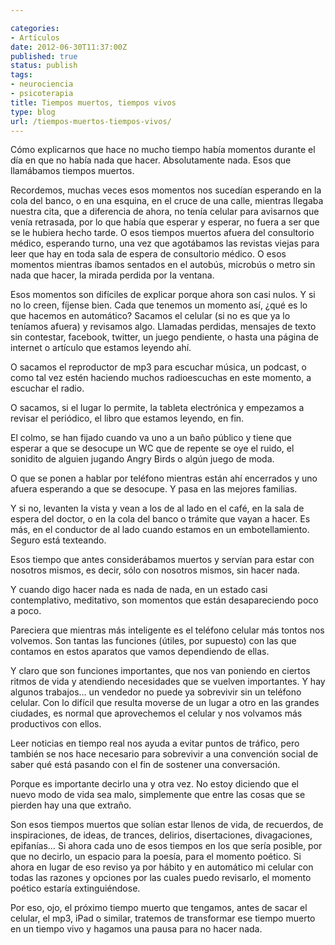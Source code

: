 ```yaml
---

categories:
- Artículos
date: 2012-06-30T11:37:00Z
published: true
status: publish
tags:
- neurociencia
- psicoterapia
title: Tiempos muertos, tiempos vivos
type: blog
url: /tiempos-muertos-tiempos-vivos/
---
```


Cómo explicarnos que hace no mucho tiempo había momentos durante el día en que no había nada que hacer. Absolutamente nada. Esos que llamábamos tiempos muertos.

Recordemos, muchas veces esos momentos nos sucedían esperando en la cola del banco, o en una esquina, en el cruce de una calle, mientras llegaba nuestra cita, que a diferencia de ahora, no tenía celular para avisarnos que venía retrasada, por lo que había que esperar y esperar, no fuera a ser que se le hubiera hecho tarde. O esos tiempos muertos afuera del consultorio médico, esperando turno, una vez que agotábamos las revistas viejas para leer que hay en toda sala de espera de consultorio médico.  O esos momentos mientras íbamos sentados en el autobús, microbús o metro sin nada que hacer, la mirada perdida por la ventana.

Esos momentos son difíciles de explicar porque ahora son casi nulos. Y si no lo creen, fíjense bien. Cada que tenemos un momento así, ¿qué es lo que hacemos en automático? Sacamos el celular (si no es que ya lo teníamos afuera) y revisamos algo. Llamadas perdidas, mensajes de texto sin contestar, facebook, twitter, un juego pendiente, o hasta una página de internet o artículo que estamos leyendo ahí.

O sacamos el reproductor de mp3 para escuchar música, un podcast, o como tal vez estén haciendo muchos radioescuchas en este momento, a escuchar el radio.

O sacamos, si el lugar lo permite, la tableta electrónica y empezamos a revisar el periódico, el libro que estamos leyendo, en fin.

El colmo, se han fijado cuando va uno a un baño público y tiene que esperar a que se desocupe un WC que de repente se oye el ruido, el sonidito de alguien jugando Angry Birds o algún juego de moda.

O que se ponen a hablar por teléfono mientras están ahí encerrados y uno afuera esperando a que se desocupe. Y pasa en las mejores familias.

Y si no, levanten la vista y vean a los de al lado en el café, en la sala de espera del doctor, o en la cola del banco o trámite que vayan a hacer. Es más, en el conductor de al lado cuando estamos en un embotellamiento. Seguro está texteando.

Esos tiempo que antes considerábamos muertos y servían para estar con nosotros mismos, es decir, sólo con nosotros mismos, sin hacer nada.

Y cuando digo hacer nada es nada de nada, en un estado casi contemplativo, meditativo, son momentos que están desapareciendo poco a poco.

Pareciera que mientras más inteligente es el teléfono celular más tontos nos volvemos. Son tantas las funciones (útiles, por supuesto) con las que contamos en estos aparatos que vamos dependiendo de ellas.

Y claro que son funciones importantes, que nos van poniendo en ciertos ritmos de vida y atendiendo necesidades que se vuelven importantes. Y hay algunos trabajos… un vendedor no puede ya sobrevivir sin un teléfono celular. Con lo difícil que resulta moverse de un lugar a otro en las grandes ciudades, es normal que aprovechemos el celular y nos volvamos más productivos con ellos.

Leer noticias en tiempo real nos ayuda a evitar puntos de tráfico, pero también se nos hace necesario para sobrevivir a una convención social de saber qué está pasando con el fin de sostener una conversación.

Porque es importante decirlo una y otra vez. No estoy diciendo que el nuevo modo de vida sea malo, simplemente que entre las cosas que se pierden hay una que extraño.

Son esos tiempos muertos que solían estar llenos de vida, de recuerdos, de inspiraciones, de ideas, de trances, delirios, disertaciones, divagaciones, epifanías…
Si ahora cada uno de esos tiempos en los que sería posible, por que no decirlo, un espacio para la poesía, para el momento poético. Si ahora en lugar de eso reviso ya por hábito y en automático mi celular con todas las razones y opciones por las cuales puedo revisarlo, el momento poético estaría extinguiéndose.

Por eso, ojo, el próximo tiempo muerto que tengamos, antes de sacar el celular, el mp3, iPad o similar, tratemos de transformar ese tiempo muerto en un tiempo vivo y hagamos una pausa para no hacer nada.
